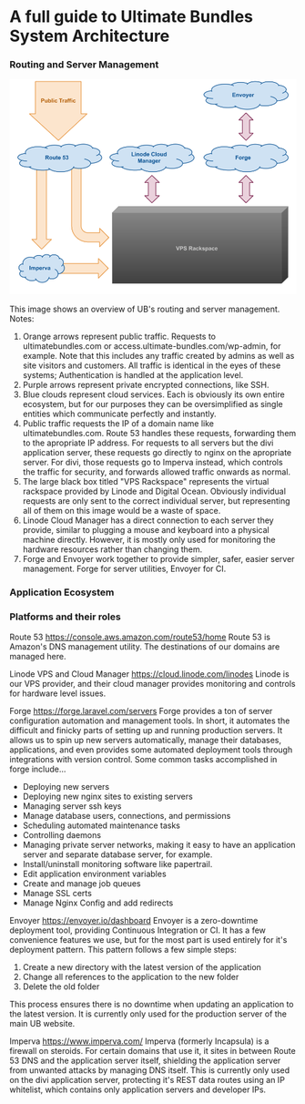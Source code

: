 <!-- TITLE: System Architecture -->
<!-- SUBTITLE: A quick summary of System Architecture -->

# A full guide to Ultimate Bundles System Architecture

### Routing and Server Management
![Ub Tech Architecture Routing And Server Management](/uploads/ub-tech-architecture-routing-and-server-management.png "Ub Tech Architecture Routing And Server Management")

This image shows an overview of UB's routing and server management. Notes:

1. Orange arrows represent public traffic. Requests to ultimatebundles.com or access.ultimate-bundles.com/wp-admin, for example. Note that this includes any traffic created by admins as well as site visitors and customers. All traffic is identical in the eyes of these systems; Authentication is handled at the application level.
1. Purple arrows represent private encrypted connections, like SSH.
1. Blue clouds represent cloud services. Each is obviously its own entire ecosystem, but for our purposes they can be oversimplified as single entities which communicate perfectly and instantly.
1. Public traffic requests the IP of a domain name like ultimatebundles.com. Route 53 handles these requests, forwarding them to the apropriate IP address. For requests to all servers but the divi application server, these requests go directly to nginx on the apropriate server. For divi, those requests go to Imperva instead, which controls the traffic for security, and forwards allowed traffic onwards as normal.
1. The large black box titled "VPS Rackspace" represents the virtual rackspace provided by Linode and Digital Ocean. Obviously individual requests are only sent to the correct individual server, but representing all of them on this image would be a waste of space.
1. Linode Cloud Manager has a direct connection to each server they provide, similar to plugging a mouse and keyboard into a physical machine directly. However, it is mostly only used for monitoring the hardware resources rather than changing them.
1. Forge and Envoyer work together to provide simpler, safer, easier server management. Forge for server utilities, Envoyer for CI.

### Application Ecosystem



### Platforms and their roles

Route 53
https://console.aws.amazon.com/route53/home
Route 53 is Amazon's DNS management utility. The destinations of our domains are managed here.

Linode VPS and Cloud Manager
https://cloud.linode.com/linodes
Linode is our VPS provider, and their cloud manager provides monitoring and controls for hardware level issues. 

Forge
https://forge.laravel.com/servers
Forge provides a ton of server configuration automation and management tools. In short, it automates the difficult and finicky parts of setting up and running production servers. It allows us to spin up new servers automatically, manage their databases, applications, and even provides some automated deployment tools through integrations with version control. Some common tasks accomplished in forge include...

* Deploying new servers
* Deploying new nginx sites to existing servers
* Managing server ssh keys
* Manage database users, connections, and permissions
* Scheduling automated maintenance tasks
* Controlling daemons
* Managing private server networks, making it easy to have an application server and separate database server, for example.
* Install/uninstall monitoring software like papertrail.
* Edit application environment variables
* Create and manage job queues
* Manage SSL certs
* Manage Nginx Config and add redirects

Envoyer
https://envoyer.io/dashboard
Envoyer is a zero-downtime deployment tool, providing Continuous Integration or CI. It has a few convenience features we use, but for the most part is used entirely for it's deployment pattern. This pattern follows a few simple steps:

1. Create a new directory with the latest version of the application
2. Change all references to the application to the new folder
3. Delete the old folder

This process ensures there is no downtime when updating an application to the latest version. It is currently only used for the production server of the main UB website.

Imperva
https://www.imperva.com/
Imperva (formerly Incapsula) is a firewall on steroids. For certain domains that use it, it sites in between Route 53 DNS and the application server itself, shielding the application server from unwanted attacks by managing DNS itself. This is currently only used on the divi application server, protecting it's REST data routes using an IP whitelist, which contains only application servers and developer IPs.